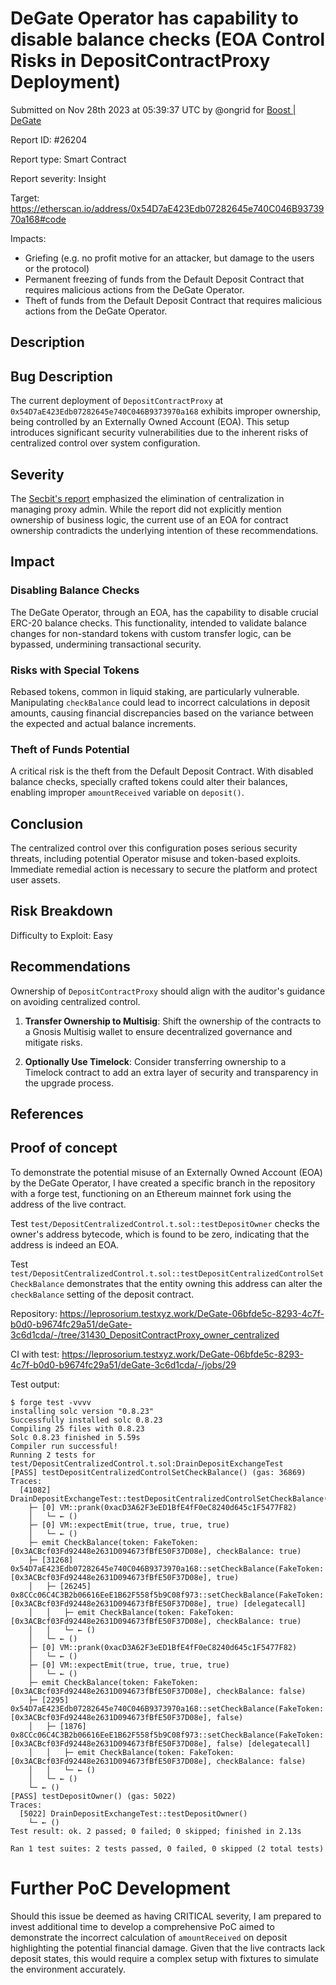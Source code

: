 
# DeGate Operator has capability to disable balance checks (EOA Control Risks in DepositContractProxy Deployment)

Submitted on Nov 28th 2023 at 05:39:37 UTC by @ongrid for [Boost | DeGate](https://immunefi.com/bounty/boosteddegatebugbounty/)

Report ID: #26204

Report type: Smart Contract

Report severity: Insight

Target: https://etherscan.io/address/0x54D7aE423Edb07282645e740C046B9373970a168#code

Impacts:
- Griefing (e.g. no profit motive for an attacker, but damage to the users or the protocol)
- Permanent freezing of funds from the Default Deposit Contract that requires malicious actions from the DeGate Operator.
- Theft of funds from the Default Deposit Contract that requires malicious actions from the DeGate Operator.

## Description
## Bug Description

The current deployment of `DepositContractProxy` at  `0x54D7aE423Edb07282645e740C046B9373970a168` exhibits improper ownership, being controlled by an Externally Owned Account (EOA). This setup introduces significant security vulnerabilities due to the inherent risks of centralized control over system configuration.

## Severity

The [Secbit's report](https://github.com/degatedev/protocols/commit/180138015197c886ec3c87efa8bf0031b653359f#commitcomment-132582143) emphasized the elimination of centralization in managing proxy admin. While the report did not explicitly mention ownership of business logic, the current use of an EOA for contract ownership contradicts the underlying intention of these recommendations.

## Impact

### Disabling Balance Checks

The DeGate Operator, through an EOA, has the capability to disable crucial ERC-20 balance checks. This functionality, intended to validate balance changes for non-standard tokens with custom transfer logic, can be bypassed, undermining transactional security.

### Risks with Special Tokens

Rebased tokens, common in liquid staking, are particularly vulnerable. Manipulating `checkBalance` could lead to incorrect calculations in deposit amounts, causing financial discrepancies based on the variance between the expected and actual balance increments.

### Theft of Funds Potential

A critical risk is the theft from the Default Deposit Contract. With disabled balance checks, specially crafted tokens could alter their balances, enabling improper `amountReceived` variable on `deposit()`. 

## Conclusion

The centralized control over this configuration poses serious security threats, including potential Operator misuse and token-based exploits. Immediate remedial action is necessary to secure the platform and protect user assets.

## Risk Breakdown

Difficulty to Exploit: Easy

## Recommendations

Ownership of `DepositContractProxy` should align with the auditor's guidance on avoiding centralized control. 

1. **Transfer Ownership to Multisig**: Shift the ownership of the contracts to a Gnosis Multisig wallet to ensure decentralized governance and mitigate risks.
   
2. **Optionally Use Timelock**: Consider transferring ownership to a Timelock contract to add an extra layer of security and transparency in the upgrade process.

## References


## Proof of concept
To demonstrate the potential misuse of an Externally Owned Account (EOA) by the DeGate Operator, I have created a specific branch in the repository with a forge test, functioning on an Ethereum mainnet fork using the address of the live contract.

Test `test/DepositCentralizedControl.t.sol::testDepositOwner` checks the owner's address bytecode, which is found to be zero, indicating that the address is indeed an EOA.

Test `test/DepositCentralizedControl.t.sol::testDepositCentralizedControlSetCheckBalance` demonstrates that the entity owning this address can alter the `checkBalance` setting of the deposit contract.

Repository: https://leprosorium.testxyz.work/DeGate-06bfde5c-8293-4c7f-b0d0-b9674fc29a51/deGate-3c6d1cda/-/tree/31430_DepositContractProxy_owner_centralized

CI with test: https://leprosorium.testxyz.work/DeGate-06bfde5c-8293-4c7f-b0d0-b9674fc29a51/deGate-3c6d1cda/-/jobs/29

Test output:

```
$ forge test -vvvv
installing solc version "0.8.23"
Successfully installed solc 0.8.23
Compiling 25 files with 0.8.23
Solc 0.8.23 finished in 5.59s
Compiler run successful!
Running 2 tests for test/DepositCentralizedControl.t.sol:DrainDepositExchangeTest
[PASS] testDepositCentralizedControlSetCheckBalance() (gas: 36869)
Traces:
  [41082] DrainDepositExchangeTest::testDepositCentralizedControlSetCheckBalance()
    ├─ [0] VM::prank(0xacD3A62F3eED1BfE4fF0eC8240d645c1F5477F82)
    │   └─ ← ()
    ├─ [0] VM::expectEmit(true, true, true, true)
    │   └─ ← ()
    ├─ emit CheckBalance(token: FakeToken: [0x3ACBcf03Fd92448e2631D094673fBfE50F37D08e], checkBalance: true)
    ├─ [31268] 0x54D7aE423Edb07282645e740C046B9373970a168::setCheckBalance(FakeToken: [0x3ACBcf03Fd92448e2631D094673fBfE50F37D08e], true)
    │   ├─ [26245] 0x8CCc06C4C3B2b06616EeE1B62F558f5b9C08f973::setCheckBalance(FakeToken: [0x3ACBcf03Fd92448e2631D094673fBfE50F37D08e], true) [delegatecall]
    │   │   ├─ emit CheckBalance(token: FakeToken: [0x3ACBcf03Fd92448e2631D094673fBfE50F37D08e], checkBalance: true)
    │   │   └─ ← ()
    │   └─ ← ()
    ├─ [0] VM::prank(0xacD3A62F3eED1BfE4fF0eC8240d645c1F5477F82)
    │   └─ ← ()
    ├─ [0] VM::expectEmit(true, true, true, true)
    │   └─ ← ()
    ├─ emit CheckBalance(token: FakeToken: [0x3ACBcf03Fd92448e2631D094673fBfE50F37D08e], checkBalance: false)
    ├─ [2295] 0x54D7aE423Edb07282645e740C046B9373970a168::setCheckBalance(FakeToken: [0x3ACBcf03Fd92448e2631D094673fBfE50F37D08e], false)
    │   ├─ [1876] 0x8CCc06C4C3B2b06616EeE1B62F558f5b9C08f973::setCheckBalance(FakeToken: [0x3ACBcf03Fd92448e2631D094673fBfE50F37D08e], false) [delegatecall]
    │   │   ├─ emit CheckBalance(token: FakeToken: [0x3ACBcf03Fd92448e2631D094673fBfE50F37D08e], checkBalance: false)
    │   │   └─ ← ()
    │   └─ ← ()
    └─ ← ()
[PASS] testDepositOwner() (gas: 5022)
Traces:
  [5022] DrainDepositExchangeTest::testDepositOwner()
    └─ ← ()
Test result: ok. 2 passed; 0 failed; 0 skipped; finished in 2.13s
 
Ran 1 test suites: 2 tests passed, 0 failed, 0 skipped (2 total tests)
```

# Further PoC Development

Should this issue be deemed as having CRITICAL severity, I am prepared to invest additional time to develop a comprehensive PoC aimed to demonstrate the incorrect calculation of `amountReceived` on deposit highlighting the potential financial damage. Given that the live contracts lack deposit states, this would require a complex setup with fixtures to simulate the environment accurately.